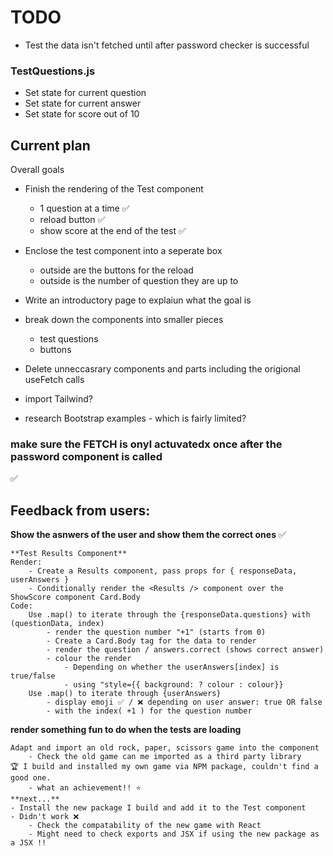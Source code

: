 # TODO

- Test the data isn't fetched until after password checker is successful

### TestQuestions.js
- Set state for current question 
- Set state for current answer
- Set state for score out of 10 

## Current plan
Overall goals
- Finish the rendering of the Test component
    - 1 question at a time ✅
    - reload button ✅
    - show score at the end of the test ✅
- Enclose the test component into a seperate box
    - outside are the buttons for the reload
    - outside is the number of question they are up to
- Write an introductory page to explaiun what the goal is
- break down the components into smaller pieces
    - test questions
    - buttons 
- Delete unneccasrary components and parts including the origional useFetch calls

- import Tailwind?
- research Bootstrap examples - which is fairly limited? 

### make sure the FETCH is onyl actuvatedx once after the password component is called
✅

## Feedback from users:
**Show the asnwers of the user and show them the correct ones** ✅

    **Test Results Component** 
    Render:
        - Create a Results component, pass props for { responseData, userAnswers }
        - Conditionally render the <Results /> component over the ShowScore component Card.Body
    Code:
        Use .map() to iterate through the {responseData.questions} with (questionData, index)
            - render the question number "+1" (starts from 0)
            - Create a Card.Body tag for the data to render 
            - render the question / answers.correct (shows correct answer)
            - colour the render
                - Depending on whether the userAnswers[index] is true/false
                - using "style={{ background: ? colour : colour}}
        Use .map() to iterate through {userAnswers} 
            - display emoji ✅ / ❌ depending on user answer: true OR false 
            - with the index( +1 ) for the question number 

**render something fun to do when the tests are loading**

    Adapt and import an old rock, paper, scissors game into the component
        - Check the old game can me imported as a third party library 
    🏆 I build and installed my own game via NPM package, couldn't find a good one. 
        - what an achievement!! ⭐️
    **next...**
    - Install the new package I build and add it to the Test component
    - Didn't work ❌
        - Check the compatability of the new game with React 
        - Might need to check exports and JSX if using the new package as a JSX !!

